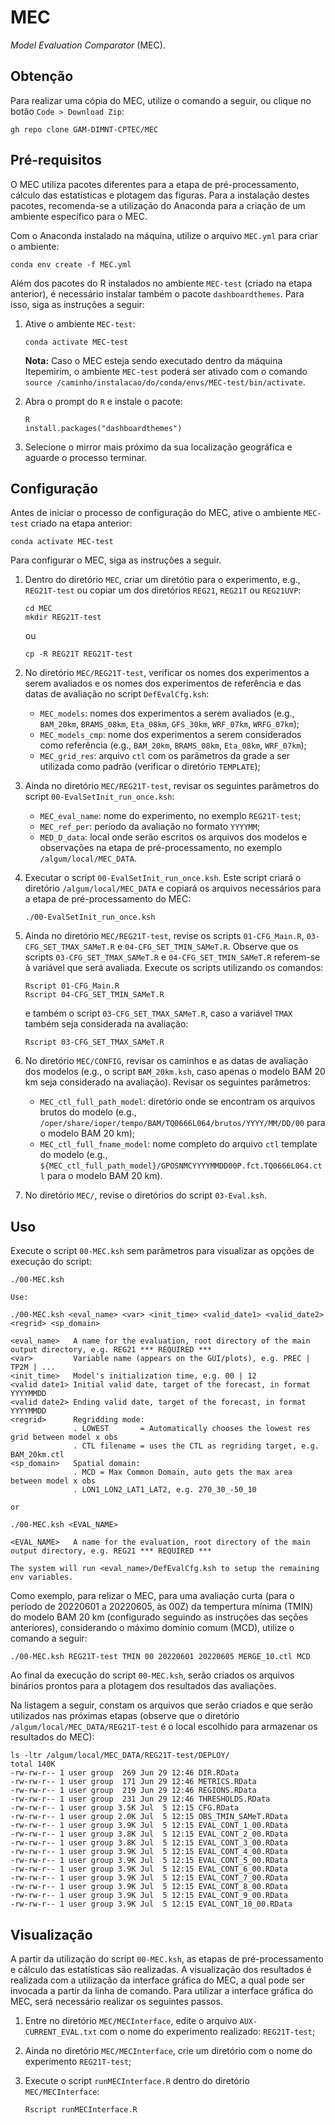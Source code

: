 # MEC

_Model Evaluation Comparator_ (MEC).

## Obtenção 

Para realizar uma cópia do MEC, utilize o comando a seguir, ou clique no botão `Code > Download Zip`:

```
gh repo clone GAM-DIMNT-CPTEC/MEC
```

## Pré-requisitos

O MEC utiliza pacotes diferentes para a etapa de pré-processamento, cálculo das estatísticas e plotagem das figuras. Para a instalação destes pacotes, recomenda-se a utilização do Anaconda para a criação de um ambiente específico para o MEC.

Com o Anaconda instalado na máquina, utilize o arquivo `MEC.yml` para criar o ambiente:

```
conda env create -f MEC.yml
```

Além dos pacotes do R instalados no ambiente `MEC-test` (criado na etapa anterior), é necessário instalar também o pacote `dashboardthemes`. Para isso, siga as instruções a seguir:

1. Ative o ambiente `MEC-test`:
  
    ```
    conda activate MEC-test
    ```

    **Nota:** Caso o MEC esteja sendo executado dentro da máquina Itepemirim, o ambiente `MEC-test` poderá ser ativado com o comando `source /caminho/instalacao/do/conda/envs/MEC-test/bin/activate`.


2. Abra o prompt do `R` e instale o pacote:

    ```
    R
    install.packages("dashboardthemes")
    ```

3. Selecione o mirror mais próximo da sua localização geográfica e aguarde o processo terminar.

## Configuração

Antes de iniciar o processo de configuração do MEC, ative o ambiente `MEC-test` criado na etapa anterior:

```
conda activate MEC-test
```

Para configurar o MEC, siga as instruções a seguir.

1. Dentro do diretório `MEC`, criar um diretótio para o experimento, e.g., `REG21T-test` ou copiar um dos diretórios `REG21`, `REG21T` ou `REG21UVP`:

    ```
    cd MEC
    mkdir REG21T-test
    ```

    ou

    ```
    cp -R REG21T REG21T-test
    ```

2. No diretório `MEC/REG21T-test`, verificar os nomes dos experimentos a serem avaliados e os nomes dos experimentos de referência e das datas de avaliação no script `DefEvalCfg.ksh`:

    * `MEC_models`: nomes dos experimentos a serem avaliados (e.g., `BAM_20km`, `BRAMS_08km`, `Eta_08km`, `GFS_30km`, `WRF_07km`, `WRFG_07km`);
    * `MEC_models_cmp`: nome dos experimentos a serem considerados como referência (e.g., `BAM_20km`, `BRAMS_08km`, `Eta_08km`, `WRF_07km`);
    * `MEC_grid_res`: arquivo `ctl` com os parâmetros da grade a ser utilizada como padrão (verificar o diretório `TEMPLATE`);

3. Ainda no diretório `MEC/REG21T-test`, revisar os seguintes parâmetros do script `00-EvalSetInit_run_once.ksh`:

    * `MEC_eval_name`: nome do experimento, no exemplo `REG21T-test`;
    * `MEC_ref_per`: período da avaliação no formato `YYYYMM`;
    * `MED_D_data`: local onde serão escritos os arquivos dos modelos e observações na etapa de pré-processamento, no exemplo `/algum/local/MEC_DATA`.

4. Executar o script `00-EvalSetInit_run_once.ksh`. Este script criará o diretório `/algum/local/MEC_DATA` e copiará os arquivos necessários para a etapa de pré-processamento do MEC:

    ```
    ./00-EvalSetInit_run_once.ksh
    ```

5. Ainda no diretório `MEC/REG21T-test`, revise os scripts `01-CFG_Main.R`, `03-CFG_SET_TMAX_SAMeT.R` e `04-CFG_SET_TMIN_SAMeT.R`. Observe que os scripts `03-CFG_SET_TMAX_SAMeT.R` e `04-CFG_SET_TMIN_SAMeT.R` referem-se à variável que será avaliada. Execute os scripts utilizando os comandos:

    ```
    Rscript 01-CFG_Main.R
    Rscript 04-CFG_SET_TMIN_SAMeT.R
    ```

    e também o script `03-CFG_SET_TMAX_SAMeT.R`, caso a variável `TMAX` também seja considerada na avaliação:

    ```
    Rscript 03-CFG_SET_TMAX_SAMeT.R
    ```

6. No diretório `MEC/CONFIG`, revisar os caminhos e as datas de avaliação dos modelos (e.g., o script `BAM_20km.ksh`, caso apenas o modelo BAM 20 km seja considerado na avaliação). Revisar os seguintes parâmetros:

    * `MEC_ctl_full_path_model`: diretório onde se encontram os arquivos brutos do modelo (e.g., `/oper/share/ioper/tempo/BAM/TQ0666L064/brutos/YYYY/MM/DD/00` para o modelo BAM 20 km);
    * `MEC_ctl_full_fname_model`: nome completo do arquivo `ctl` template do modelo (e.g., `${MEC_ctl_full_path_model}/GPOSNMCYYYYMMDD00P.fct.TQ0666L064.ctl` para o modelo BAM 20 km).

7. No diretório `MEC/`, revise o diretórios do script `03-Eval.ksh`.

## Uso

Execute o script `00-MEC.ksh` sem parâmetros para visualizar as opções de execução do script:

```
./00-MEC.ksh

Use:

./00-MEC.ksh <eval_name> <var> <init_time> <valid_date1> <valid_date2> <regrid> <sp_domain>

<eval_name>   A name for the evaluation, root directory of the main output directory, e.g. REG21 *** REQUIRED ***
<var>         Variable name (appears on the GUI/plots), e.g. PREC | TP2M | ...
<init_time>   Model's initialization time, e.g. 00 | 12
<valid date1> Initial valid date, target of the forecast, in format YYYYMMDD
<valid date2> Ending valid date, target of the forecast, in format YYYYMMDD
<regrid>      Regridding mode:
              . LOWEST       = Automatically chooses the lowest res grid between model x obs
              . CTL filename = uses the CTL as regriding target, e.g. BAM_20km.ctl
<sp_domain>   Spatial domain:
              . MCD = Max Common Domain, auto gets the max area between model x obs
              . LON1_LON2_LAT1_LAT2, e.g. 270_30_-50_10

or

./00-MEC.ksh <EVAL_NAME>

<EVAL_NAME>   A name for the evaluation, root directory of the main output directory, e.g. REG21 *** REQUIRED ***

The system will run <eval_name>/DefEvalCfg.ksh to setup the remaining env variables.
```

Como exemplo, para relizar o MEC, para uma avaliação curta (para o período de 20220601 a 20220605, às 00Z) da tempertura mínima (TMIN) do modelo BAM 20 km (configurado seguindo as instruções das seções anteriores), considerando o máximo domínio comum (MCD), utilize o comando a seguir:

```
./00-MEC.ksh REG21T-test TMIN 00 20220601 20220605 MERGE_10.ctl MCD
```

Ao final da execução do script `00-MEC.ksh`, serão criados os arquivos binários prontos para a plotagem dos resultados das avaliações.

Na listagem a seguir, constam os arquivos que serão criados e que serão utilizados nas próximas etapas (observe que o diretório `/algum/local/MEC_DATA/REG21T-test` é o local escolhido para armazenar os resultados do MEC):

```
ls -ltr /algum/local/MEC_DATA/REG21T-test/DEPLOY/
total 140K
-rw-rw-r-- 1 user group  269 Jun 29 12:46 DIR.RData
-rw-rw-r-- 1 user group  171 Jun 29 12:46 METRICS.RData
-rw-rw-r-- 1 user group  219 Jun 29 12:46 REGIONS.RData
-rw-rw-r-- 1 user group  231 Jun 29 12:46 THRESHOLDS.RData
-rw-rw-r-- 1 user group 3.5K Jul  5 12:15 CFG.RData
-rw-rw-r-- 1 user group 2.0K Jul  5 12:15 OBS_TMIN_SAMeT.RData
-rw-rw-r-- 1 user group 3.9K Jul  5 12:15 EVAL_CONT_1_00.RData
-rw-rw-r-- 1 user group 3.8K Jul  5 12:15 EVAL_CONT_2_00.RData
-rw-rw-r-- 1 user group 3.8K Jul  5 12:15 EVAL_CONT_3_00.RData
-rw-rw-r-- 1 user group 3.9K Jul  5 12:15 EVAL_CONT_4_00.RData
-rw-rw-r-- 1 user group 3.9K Jul  5 12:15 EVAL_CONT_5_00.RData
-rw-rw-r-- 1 user group 3.9K Jul  5 12:15 EVAL_CONT_6_00.RData
-rw-rw-r-- 1 user group 3.9K Jul  5 12:15 EVAL_CONT_7_00.RData
-rw-rw-r-- 1 user group 3.9K Jul  5 12:15 EVAL_CONT_8_00.RData
-rw-rw-r-- 1 user group 3.9K Jul  5 12:15 EVAL_CONT_9_00.RData
-rw-rw-r-- 1 user group 3.9K Jul  5 12:15 EVAL_CONT_10_00.RData
```

## Visualização

A partir da utilização do script `00-MEC.ksh`, as etapas de pré-processamento e cálculo das estatísticas são realizadas. A visualização dos resultados é realizada com a utilização da interface gráfica do MEC, a qual pode ser invocada a partir da linha de comando. Para utilizar a interface gráfica do MEC, será necessário realizar os seguintes passos.

1. Entre no diretório `MEC/MECInterface`, edite o arquivo `AUX-CURRENT_EVAL.txt` com o nome do experimento realizado: `REG21T-test`;
2. Ainda no diretório `MEC/MECInterface`, crie um diretório com o nome do experimento `REG21T-test`;
3. Execute o script `runMECInterface.R` dentro do diretório `MEC/MECInterface`:

    ```
    Rscript runMECInterface.R
    ```
